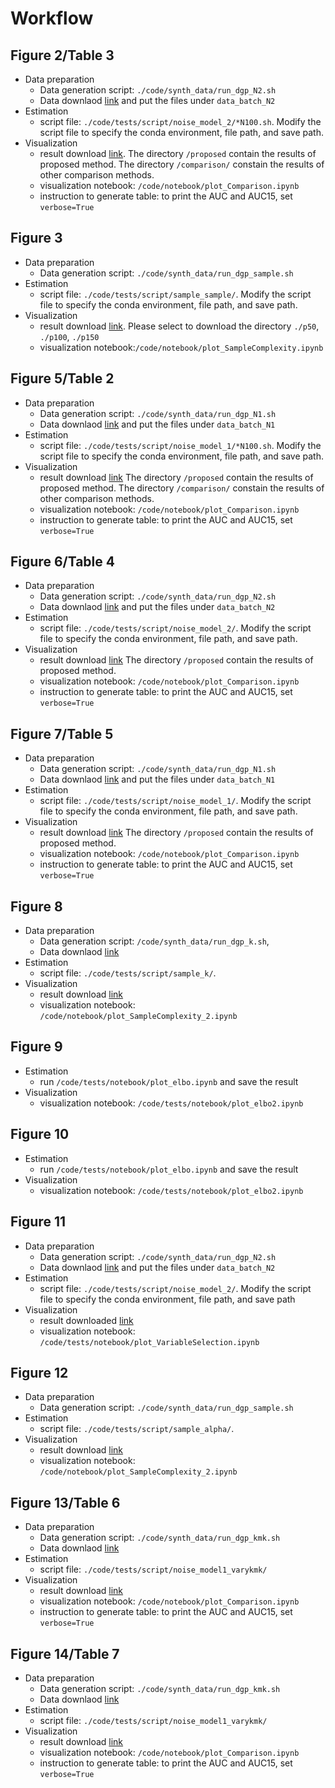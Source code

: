 # Workflow


## Figure 2/Table 3
* Data preparation
  * Data generation script: `./code/synth_data/run_dgp_N2.sh`
  * Data downlaod [link](https://drive.google.com/drive/folders/1V-UalL77ybJZ8yq7mzkb1o1EeVDLR5Mw?usp=share_link)
  and put the files under `data_batch_N2`
* Estimation 
  * script file: `./code/tests/script/noise_model_2/*N100.sh`.
  Modify the script file to specify the conda environment, file path, and save path.
* Visualization
  * result download [link](https://drive.google.com/drive/folders/1praDtxiYMUVCNnnp30SG3JE5REIVCz7d?usp=sharing). The directory `/proposed` contain the results of proposed method. The directory `/comparison/` constain the results of other comparison methods. 
  * visualization notebook: `/code/notebook/plot_Comparison.ipynb`
  * instruction to generate table:
  to print the AUC and AUC15, set `verbose=True`

## Figure 3
- Data preparation
  - Data generation script: `./code/synth_data/run_dgp_sample.sh`
- Estimation 
  - script file: `./code/tests/script/sample_sample/`.
  Modify the script file to specify the conda environment, file path, and save path.
- Visualization
  - result download [link](https://drive.google.com/drive/folders/1bWxoFzd9dAZn1x7VEulELsUIbO6cAEfk?usp=sharing). Please select to download the directory `./p50`, `./p100`, `./p150` 
  - visualization notebook:`/code/notebook/plot_SampleComplexity.ipynb`

## Figure 5/Table 2
- Data preparation
  - Data generation script: `./code/synth_data/run_dgp_N1.sh`
  - Data downlaod [link](https://drive.google.com/drive/folders/1mTZW2goCCgp7ULKmd4QIxkv95maehpSI?usp=share_link)
  and put the files under `data_batch_N1`
- Estimation 
  - script file: `./code/tests/script/noise_model_1/*N100.sh`.
  Modify the script file to specify the conda environment, file path, and save path.
- Visualization
  - result download [link](https://drive.google.com/drive/folders/1jE8L4OWDd2qURhMALCo9tjrnWQbIWP8u?usp=sharing)
  The directory `/proposed` contain the results of proposed method. The directory `/comparison/` constain the results of other comparison methods. 
  - visualization notebook: `/code/notebook/plot_Comparison.ipynb`
  - instruction to generate table:
  to print the AUC and AUC15, set `verbose=True`

## Figure 6/Table 4
- Data preparation
  - Data generation script: `./code/synth_data/run_dgp_N2.sh`
  - Data downlaod [link](https://drive.google.com/drive/folders/1V-UalL77ybJZ8yq7mzkb1o1EeVDLR5Mw?usp=share_link)
  and put the files under `data_batch_N2`
- Estimation 
  - script file: `./code/tests/script/noise_model_2/`.
  Modify the script file to specify the conda environment, file path, and save path.
- Visualization
  - result download [link](https://drive.google.com/drive/folders/1V-UalL77ybJZ8yq7mzkb1o1EeVDLR5Mw?usp=share_link)
  The directory `/proposed` contain the results of proposed method. 
  - visualization notebook: `/code/notebook/plot_Comparison.ipynb`
  - instruction to generate table:
  to print the AUC and AUC15, set `verbose=True`

## Figure 7/Table 5
- Data preparation
  - Data generation script: `./code/synth_data/run_dgp_N1.sh`
  - Data downlaod [link](https://drive.google.com/drive/folders/1mTZW2goCCgp7ULKmd4QIxkv95maehpSI?usp=share_link)
  and put the files under `data_batch_N1`
- Estimation 
  - script file: `./code/tests/script/noise_model_1/`.
  Modify the script file to specify the conda environment, file path, and save path.
- Visualization
  - result download [link](https://drive.google.com/drive/folders/1jE8L4OWDd2qURhMALCo9tjrnWQbIWP8u?usp=sharing)
  The directory `/proposed` contain the results of proposed method. 
  - visualization notebook: `/code/notebook/plot_Comparison.ipynb`
  - instruction to generate table:
  to print the AUC and AUC15, set `verbose=True`

## Figure 8
- Data preparation
  - Data generation script: `/code/synth_data/run_dgp_k.sh`,
  - Data downlaod [link](https://drive.google.com/drive/folders/151_r-ttGr2uEepZX_jkUz9F3MFl1R0Po?usp=sharing)
- Estimation 
  - script file: `./code/tests/script/sample_k/`.
- Visualization
  - result download [link](https://drive.google.com/drive/folders/1bWxoFzd9dAZn1x7VEulELsUIbO6cAEfk?usp=sharing) 
  - visualization notebook: `/code/notebook/plot_SampleComplexity_2.ipynb`
## Figure 9
- Estimation 
  - run `/code/tests/notebook/plot_elbo.ipynb` and save the result
- Visualization
  - visualization notebook: `/code/tests/notebook/plot_elbo2.ipynb`
## Figure 10
- Estimation 
  - run `/code/tests/notebook/plot_elbo.ipynb` and save the result
- Visualization
  - visualization notebook: `/code/tests/notebook/plot_elbo2.ipynb`
## Figure 11
- Data preparation
  - Data generation script: `./code/synth_data/run_dgp_N2.sh`
  - Data downlaod [link](https://drive.google.com/drive/folders/1V-UalL77ybJZ8yq7mzkb1o1EeVDLR5Mw?usp=share_link)
  and put the files under `data_batch_N2`
- Estimation 
  - script file: `./code/tests/script/noise_model_2/`.
  Modify the script file to specify the conda environment, file path, and save path
- Visualization
  - result downloaded [link](https://drive.google.com/drive/folders/1LjQwRMvyhTJv2HB1xa3-TsCTQCPDp46H?usp=sharing)
  - visualization notebook: `/code/tests/notebook/plot_VariableSelection.ipynb`
## Figure 12
- Data preparation
  - Data generation script: `./code/synth_data/run_dgp_sample.sh`
- Estimation 
  - script file: `./code/tests/script/sample_alpha/`.
- Visualization
  - result download [link](https://drive.google.com/drive/folders/1bWxoFzd9dAZn1x7VEulELsUIbO6cAEfk?usp=sharing) 
  - visualization notebook: `/code/notebook/plot_SampleComplexity_2.ipynb`


## Figure 13/Table 6
- Data preparation
  - Data generation script: `./code/synth_data/run_dgp_kmk.sh`
  - Data downlaod [link](https://drive.google.com/drive/folders/1TYgPNnpni8UV95MzUXu-41vs2GeW-F3i?usp=share_link)
- Estimation 
  - script file: `./code/tests/script/noise_model1_varykmk/`
- Visualization
  - result download [link](https://drive.google.com/drive/folders/1ItaHAojkT2SrK2Ei2bGUU6QJ_WErvej9?usp=sharing)
  - visualization notebook: `/code/notebook/plot_Comparison.ipynb`
  - instruction to generate table: to print the AUC and AUC15, set `verbose=True`
## Figure 14/Table 7
- Data preparation
  - Data generation script: `./code/synth_data/run_dgp_kmk.sh`
  - Data downlaod [link](https://drive.google.com/drive/folders/1TYgPNnpni8UV95MzUXu-41vs2GeW-F3i?usp=share_link)
- Estimation 
  - script file: `./code/tests/script/noise_model1_varykmk/`
- Visualization
  - result download [link](https://drive.google.com/drive/folders/1ItaHAojkT2SrK2Ei2bGUU6QJ_WErvej9?usp=sharing)
  - visualization notebook: `/code/notebook/plot_Comparison.ipynb`
  - instruction to generate table: to print the AUC and AUC15, set `verbose=True`
